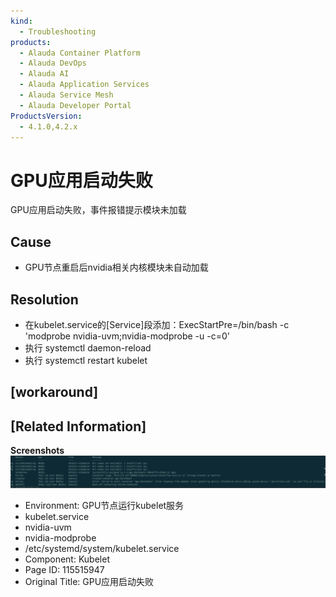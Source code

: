 ```yaml
---
kind:
  - Troubleshooting
products:
  - Alauda Container Platform
  - Alauda DevOps
  - Alauda AI
  - Alauda Application Services
  - Alauda Service Mesh
  - Alauda Developer Portal
ProductsVersion:
  - 4.1.0,4.2.x
---
```

<!-- A type of document that involves encountering a fault, diagnosing it, performing root cause analysis, and providing solutions. -->

# GPU应用启动失败

GPU应用启动失败，事件报错提示模块未加载

## Cause
- GPU节点重启后nvidia相关内核模块未自动加载

## Resolution
- 在kubelet.service的[Service]段添加：ExecStartPre=/bin/bash -c 'modprobe nvidia-uvm;nvidia-modprobe -u -c=0'
- 执行 systemctl daemon-reload
- 执行 systemctl restart kubelet

## [workaround]

## [Related Information]
**Screenshots**
![](assets/gpuying-yong-qi-dong-shi-bai/image2022-5-13_13-55-21.png)
- Environment: GPU节点运行kubelet服务
- kubelet.service
- nvidia-uvm
- nvidia-modprobe
- /etc/systemd/system/kubelet.service
- Component: Kubelet
- Page ID: 115515947
- Original Title: GPU应用启动失败
